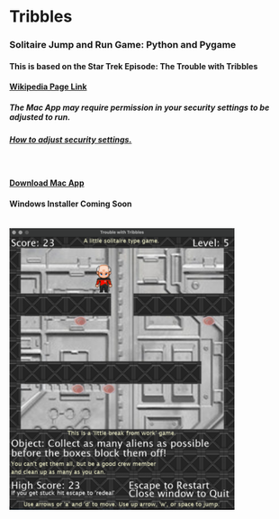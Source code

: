 # Tribbles


<h3>
Solitaire Jump and Run Game: Python and Pygame
</h3>

<h4>This is based on the Star Trek Episode: The Trouble with Tribbles</h4>
<h4>
  <a href ="https://en.wikipedia.org/wiki/The_Trouble_with_Tribbles#:~:text=%22The%20Trouble%20with%20Tribbles%22%20is,broadcast%20on%20December%2029%2C%201967." target="_blank" rel="noopener noreferrer">Wikipedia Page Link</a>
</h4>
<h5>The Mac App may require permission in your security settings to be adjusted to run.</h5>
<h5><a href="  https://www.macworld.com/article/672947/how-to-open-a-mac-app-from-an-unidentified-developer.html" target="_blank" rel="noopener noreferrer">How to adjust security settings.</a></h5>
<br>
<h4><a href="https://drive.google.com/file/d/1LAH3ieJTJEYAdfaQ1N5rlFmjOZdmugHW/view?usp=sharing" target="_blank" rel="noopener noreferrer">Download Mac App</a></h4>
<h4>Windows Installer Coming Soon</h4>
<br>
<img src="https://github.com/groeneveldwoodstock/Tribbles/blob/main/screenshot.png" alt="Screen Shot" width="400" 
     height=auto>
  </body>
